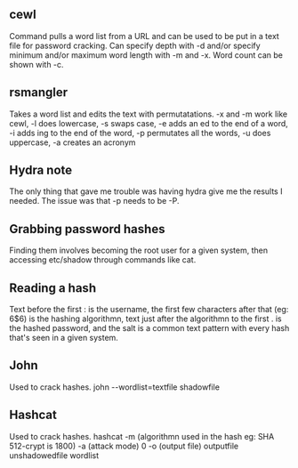 ## cewl
Command pulls a word list from a URL and can be used to be put in a text file for password cracking.
Can specify depth with -d and/or specify minimum and/or maximum word length with -m and -x.
Word count can be shown with -c.
## rsmangler
Takes a word list and edits the text with permutatations.
-x and -m work like cewl, -l does lowercase, -s swaps case, -e adds an ed to the end of a word, -i adds ing to the end of the word, 
-p permutates all the words, -u does uppercase, -a creates an acronym
## Hydra note
The only thing that gave me trouble was having hydra give me the results I needed. The issue was that -p needs to be -P.
## Grabbing password hashes
Finding them involves becoming the root user for a given system, then accessing etc/shadow through commands like cat.
## Reading a hash
Text before the first : is the username, the first few characters after that (eg: 6$6) is the hashing algorithmn, text just after the algorithmn to the first . is the
hashed password, and the salt is a common text pattern with every hash that's seen in a given system.
## John
Used to crack hashes. john --wordlist=textfile shadowfile
## Hashcat
Used to crack hashes. hashcat -m (algorithmn used in the hash eg: SHA 512-crypt is 1800) -a (attack mode) 0 -o (output file) outputfile unshadowedfile wordlist

